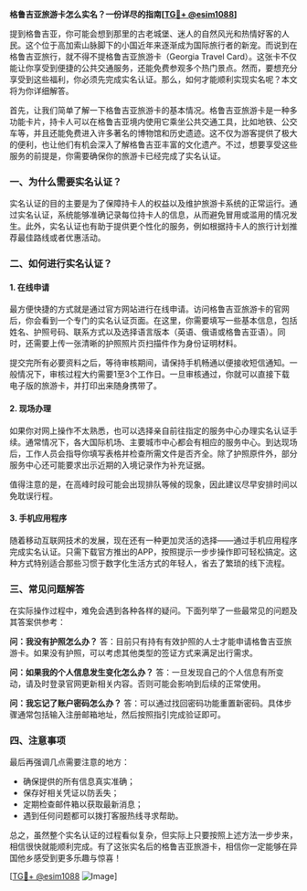 **格鲁吉亚旅游卡怎么实名？一份详尽的指南[[TG💪+ @esim1088](https://t.me/s/esim1088)]**

提到格鲁吉亚，你可能会想到那里的古老城堡、迷人的自然风光和热情好客的人民。这个位于高加索山脉脚下的小国近年来逐渐成为国际旅行者的新宠。而说到在格鲁吉亚旅行，就不得不提格鲁吉亚旅游卡（Georgia Travel Card）。这张卡不仅能让你享受到便捷的公共交通服务，还能免费参观多个热门景点。然而，要想充分享受到这些福利，你必须先完成实名认证。那么，如何才能顺利实现实名呢？本文将为你详细解答。

首先，让我们简单了解一下格鲁吉亚旅游卡的基本情况。格鲁吉亚旅游卡是一种多功能卡片，持卡人可以在格鲁吉亚境内使用它乘坐公共交通工具，比如地铁、公交车等，并且还能免费进入许多著名的博物馆和历史遗迹。这不仅为游客提供了极大的便利，也让他们有机会深入了解格鲁吉亚丰富的文化遗产。不过，想要享受这些服务的前提是，你需要确保你的旅游卡已经完成了实名认证。

### 一、为什么需要实名认证？

实名认证的目的主要是为了保障持卡人的权益以及维护旅游卡系统的正常运行。通过实名认证，系统能够准确记录每位持卡人的信息，从而避免冒用或滥用的情况发生。此外，实名认证也有助于提供更个性化的服务，例如根据持卡人的旅行计划推荐最佳路线或者优惠活动。

### 二、如何进行实名认证？

#### 1. 在线申请

最方便快捷的方式就是通过官方网站进行在线申请。访问格鲁吉亚旅游卡的官网后，你会看到一个专门的实名认证页面。在这里，你需要填写一些基本信息，包括姓名、护照号码、联系方式以及选择语言版本（英语、俄语或格鲁吉亚语）。同时，还需要上传一张清晰的护照照片页扫描件作为身份证明材料。

提交完所有必要资料之后，等待审核期间，请保持手机畅通以便接收短信通知。一般情况下，审核过程大约需要1至3个工作日。一旦审核通过，你就可以直接下载电子版的旅游卡，并打印出来随身携带了。

#### 2. 现场办理

如果你对网上操作不太熟悉，也可以选择亲自前往指定的服务中心办理实名认证手续。通常情况下，各大国际机场、主要城市中心都会有相应的服务中心。到达现场后，工作人员会指导你填写表格并检查所需文件是否齐全。除了护照原件外，部分服务中心还可能要求出示近期的入境记录作为补充证据。

值得注意的是，在高峰时段可能会出现排队等候的现象，因此建议尽早安排时间以免耽误行程。

#### 3. 手机应用程序

随着移动互联网技术的发展，现在还有一种更加灵活的选择——通过手机应用程序完成实名认证。只需下载官方推出的APP，按照提示一步步操作即可轻松搞定。这种方式特别适合那些习惯于数字化生活方式的年轻人，省去了繁琐的线下流程。

### 三、常见问题解答

在实际操作过程中，难免会遇到各种各样的疑问。下面列举了一些最常见的问题及其答案供参考：

**问：我没有护照怎么办？**
答：目前只有持有有效护照的人士才能申请格鲁吉亚旅游卡。如果没有护照，可以考虑其他类型的签证方式来满足出行需求。

**问：如果我的个人信息发生变化怎么办？**
答：一旦发现自己的个人信息有所变动，请及时登录官网更新相关内容。否则可能会影响到后续的正常使用。

**问：我忘记了账户密码怎么办？**
答：可以通过找回密码功能重置新密码。具体步骤通常包括输入注册邮箱地址，然后按照指引完成验证即可。

### 四、注意事项

最后再强调几点需要注意的地方：
- 确保提供的所有信息真实准确；
- 保存好相关凭证以防丢失；
- 定期检查邮件箱以获取最新消息；
- 遇到任何问题都可以拨打客服热线寻求帮助。

总之，虽然整个实名认证的过程看似复杂，但实际上只要按照上述方法一步步来，相信很快就能顺利完成。有了这张实名后的格鲁吉亚旅游卡，相信你一定能够在异国他乡感受到更多乐趣与惊喜！

[[TG💪+ @esim1088](https://t.me/s/esim1088) ![Image](https://i.postimg.cc/4NQfJmqS/Snipaste-2025-05-13-00-14-12.png)]